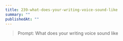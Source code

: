 ```yaml
---
title: 239-what-does-your-writing-voice-sound-like
summary: ""
publishedAt: ""
---
```


> Prompt: What does your writing voice sound like

